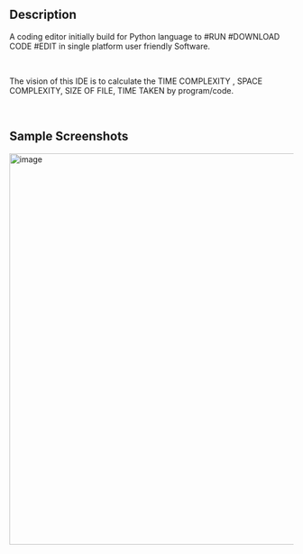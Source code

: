 ## Description

A coding editor initially build for Python language to #RUN #DOWNLOAD CODE #EDIT in single platform user friendly Software.

</br>

The vision of this IDE is to calculate the TIME COMPLEXITY , SPACE COMPLEXITY, SIZE OF FILE, TIME TAKEN by program/code.

</br>


## Sample Screenshots

<img width="695" alt="image" src="https://github.com/GoodbyeKittyy/Python-IDE/assets/161730857/051349ae-d8ba-472e-86d8-3c068ffbaa43">
